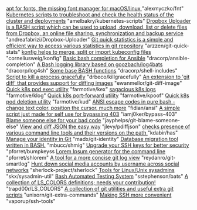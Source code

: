 [apt for fonts, the missing font manager for macOS/linux ](https://github.com/alexmyczko/fnt) "alexmyczko/fnt"
[Kubernetes scripts to troubleshoot and check the health status of the cluster and deployments](https://github.com/amelbakry/kubernetes-scripts) "amelbakry/kubernetes-scripts"
[Dropbox Uploader is a BASH script which can be used to upload, download, list or delete files from Dropbox, an online file sharing, synchronization and backup service](https://github.com/andreafabrizi/Dropbox-Uploader) "andreafabrizi/Dropbox-Uploader"
[Git quick statistics is a simple and efficient way to access various statistics in git repository](https://github.com/arzzen/git-quick-stats) "arzzen/git-quick-stats"
[konfig helps to merge, split or import kubeconfig files](https://github.com/corneliusweig/konfig) "corneliusweig/konfig"
[Basic bash completion for Ansible](https://github.com/dracorp/ansible-completion) "dracorp/ansible-completion"
[A Bash logging library based on goozbach/log4bats](https://github.com/dracorp/log4sh) "dracorp/log4sh"
[Some base BASH functions](https://github.com/dracorp/shell-includes) "dracorp/shell-includes"
[Script to kill a process gracefully](https://github.com/drbeco/killgracefully) "drbeco/killgracefully"
[An extension to 'git diff' that provides support for diffing images](https://github.com/ewanmellor/git-diff-image) "ewanmellor/git-diff-image"
[Quick k8s pod exec utility](https://github.com/farmotive/kex) "farmotive/kex"
[sagacious k8s logs](https://github.com/farmotive/klog) "farmotive/klog"
[Quick k8s port-forward utility](https://github.com/farmotive/kpoof) "farmotive/kpoof"
[Quick k8s pod deletion utility](https://github.com/farmotive/kud) "farmotive/kud"
[ANSI escape codes in pure bash - change text color, position the cursor, much more](https://github.com/fidian/ansi) "fidian/ansi"
[A simple script just made for self use for bypassing 403](https://github.com/iamj0ker/bypass-403) "iamj0ker/bypass-403"
[Blame someone else for your bad code](https://github.com/jayphelps/git-blame-someone-else) "jayphelps/git-blame-someone-else"
[View and diff JSON the easy way](https://github.com/jlevy/pdiffjson) "jlevy/pdiffjson"
[checks presence of various command line tools and their versions on the path ](https://github.com/kdabir/has) "kdabir/has"
[Manage your identity in Git](https://github.com/madx/git-identity) "madx/git-identity"
[Database migration tool written in BASH.](https://github.com/mbucc/shmig) "mbucc/shmig"
[Upgrade your SSH keys for better security](https://github.com/pforret/bumpkeys) "pforret/bumpkeyss
[Lorem Ipsum generator for the command line](https://github.com/pforret/shlorem) "pforret/shlorem"
[A tool for a more concise git log view](https://github.com/reydanro/git-smartlog) "reydanro/git-smartlog"
[Hunt down social media accounts by username across social networks](https://github.com/sherlock-project/sherlock) "sherlock-project/sherlock"
[Tools for Linux/Unix sysadmins](https://github.com/skx/sysadmin-util) "skx/sysadmin-util"
[Bash Automated Testing System](https://github.com/sstephenson/bats) "sstephenson/bats"
[A collection of LS_COLORS definitions; needs your contribution!](https://github.com/trapd00r/LS_COLORS) "trapd00r/LS_COLORS"
[A collection of git utilities and useful extra git scripts](https://github.com/unixorn/git-extra-commands) "unixorn/git-extra-commands"
[Making SSH more convenient](https://github.com/vaporup/ssh-tools) "vaporup/ssh-tools"
